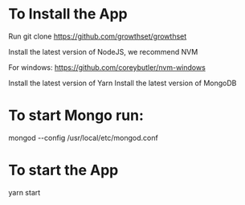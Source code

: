 # To Install the App

Run git clone https://github.com/growthset/growthset

Install the latest version of NodeJS, we recommend NVM 

For windows: 
https://github.com/coreybutler/nvm-windows

Install the latest version of Yarn
Install the latest version of MongoDB

# To start Mongo run:

mongod --config /usr/local/etc/mongod.conf

# To start the App

yarn start

